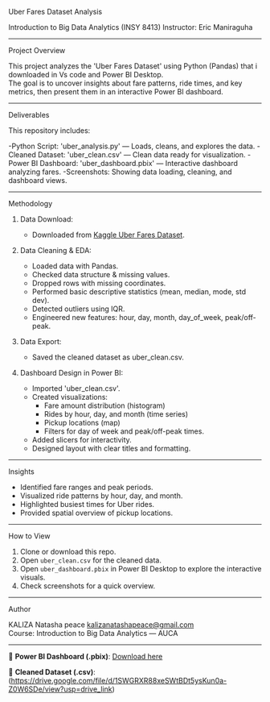  Uber Fares Dataset Analysis

Introduction to Big Data Analytics (INSY 8413)
Instructor: Eric Maniraguha

---

 Project Overview

This project analyzes the 'Uber Fares Dataset' using Python (Pandas) that i downloaded in Vs code and Power BI Desktop.  
The goal is to uncover insights about fare patterns, ride times, and key metrics, then present them in an interactive Power BI dashboard.

---

Deliverables

This repository includes:

-Python Script: 'uber_analysis.py' — Loads, cleans, and explores the data.
-Cleaned Dataset: 'uber_clean.csv' — Clean data ready for visualization.
-Power BI Dashboard: 'uber_dashboard.pbix' — Interactive dashboard analyzing fares.
-Screenshots: Showing data loading, cleaning, and dashboard views.

---

 Methodology

1. Data Download:
   - Downloaded from [Kaggle Uber Fares Dataset](https://www.kaggle.com/datasets/yasserh/uber-fares-dataset).

2. Data Cleaning & EDA:
   - Loaded data with Pandas.
   - Checked data structure & missing values.
   - Dropped rows with missing coordinates.
   - Performed basic descriptive statistics (mean, median, mode, std dev).
   - Detected outliers using IQR.
   - Engineered new features: hour, day, month, day_of_week, peak/off-peak.

3. Data Export:
   - Saved the cleaned dataset as uber_clean.csv.

4. Dashboard Design in Power BI:
   - Imported 'uber_clean.csv'.
   - Created visualizations:
     - Fare amount distribution (histogram)
     - Rides by hour, day, and month (time series)
     - Pickup locations (map)
     - Filters for day of week and peak/off-peak times.
   - Added slicers for interactivity.
   - Designed layout with clear titles and formatting.

---

 Insights

- Identified fare ranges and peak periods.
- Visualized ride patterns by hour, day, and month.
- Highlighted busiest times for Uber rides.
- Provided spatial overview of pickup locations.

---

 How to View

1. Clone or download this repo.
2. Open `uber_clean.csv` for the cleaned data.
3. Open `uber_dashboard.pbix` in Power BI Desktop to explore the interactive visuals.
4. Check screenshots for a quick overview.

---

Author

KALIZA Natasha peace
kalizanatashapeace@gmail.com  
Course: Introduction to Big Data Analytics — AUCA

---
📂 **Power BI Dashboard (.pbix)**: [Download here](https://drive.google.com/file/d/1LdHB555gjaCcgeEDbGCY14rY0R52d6Sm/view?usp=drive_link)

📂 **Cleaned Dataset (.csv)**: (https://drive.google.com/file/d/1SWGRXR88xeSWtBDt5ysKun0a-Z0W6SDe/view?usp=drive_link)
